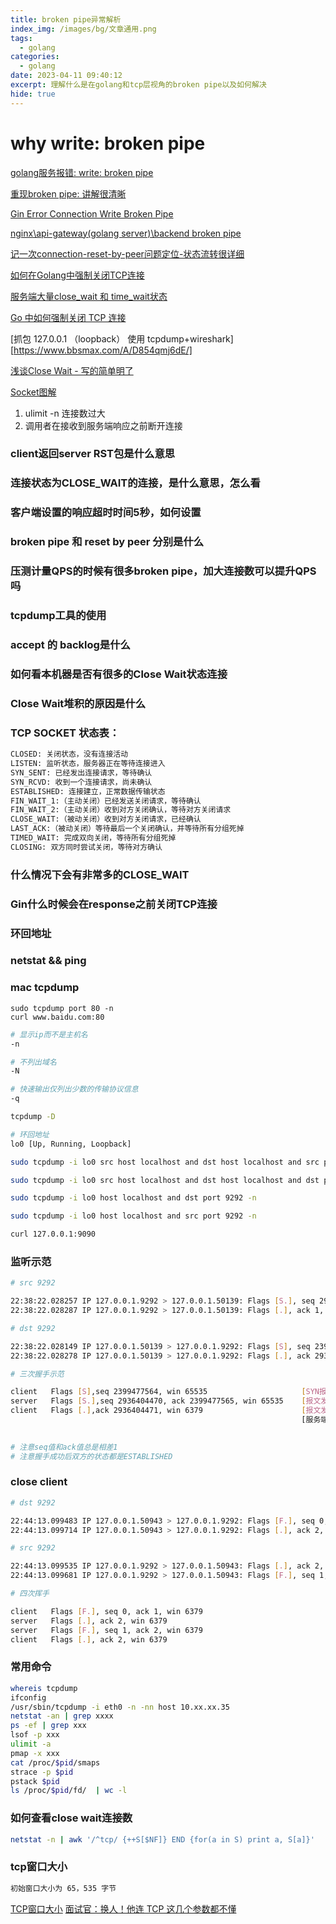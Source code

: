 ```yaml
---
title: broken pipe异常解析
index_img: /images/bg/文章通用.png
tags:
  - golang
categories:
  - golang
date: 2023-04-11 09:40:12
excerpt: 理解什么是在golang和tcp层视角的broken pipe以及如何解决
hide: true
---
```



# why write: broken pipe

[golang服务报错: write: broken pipe](https://blog.csdn.net/cljdsc/article/details/124134531)

[重现broken pipe: 讲解很清晰](https://piaohua.github.io/post/golang/20220731-connection-broken-pipe/)

[Gin Error Connection Write Broken Pipe](https://reid00.github.io/posts/gin-error-connection-write-broken-pipe/)

[nginx\api-gateway(golang server)\backend broken pipe](https://zyun.360.cn/blog/?p=1634)

[记一次connection-reset-by-peer问题定位-状态流转很详细](https://testerhome.com/articles/23296)

[如何在Golang中强制关闭TCP连接](https://itnext.io/forcefully-close-tcp-connections-in-golang-e5f5b1b14ce6)

[服务端大量close_wait 和 time_wait状态](https://www.cnblogs.com/taoshihan/p/14785384.html)

[Go 中如何强制关闭 TCP 连接](https://blog.csdn.net/EDDYCJY/article/details/120898217)

[抓包 127.0.0.1 （loopback） 使用 tcpdump+wireshark][https://www.bbsmax.com/A/D854qmj6dE/]

[浅谈Close Wait - 写的简单明了](https://huoding.com/2016/01/19/488)

[Socket图解](https://www.topgoer.com/%E7%BD%91%E7%BB%9C%E7%BC%96%E7%A8%8B/socket%E7%BC%96%E7%A8%8B/socket%E5%9B%BE%E8%A7%A3.html)


1. ulimit -n 连接数过大
2. 调用者在接收到服务端响应之前断开连接

### client返回server RST包是什么意思

### 连接状态为CLOSE_WAIT的连接，是什么意思，怎么看

### 客户端设置的响应超时时间5秒，如何设置

### broken pipe 和 reset by peer 分别是什么

### 压测计量QPS的时候有很多broken pipe，加大连接数可以提升QPS吗

### tcpdump工具的使用

### accept 的 backlog是什么

### 如何看本机器是否有很多的Close Wait状态连接

### Close Wait堆积的原因是什么

### TCP SOCKET 状态表：

``` bash
CLOSED: 关闭状态，没有连接活动
LISTEN: 监听状态，服务器正在等待连接进入
SYN_SENT: 已经发出连接请求，等待确认
SYN_RCVD: 收到一个连接请求，尚未确认
ESTABLISHED: 连接建立，正常数据传输状态
FIN_WAIT_1:（主动关闭）已经发送关闭请求，等待确认
FIN_WAIT_2:（主动关闭）收到对方关闭确认，等待对方关闭请求
CLOSE_WAIT:（被动关闭）收到对方关闭请求，已经确认
LAST_ACK:（被动关闭）等待最后一个关闭确认，并等待所有分组死掉
TIMED_WAIT: 完成双向关闭，等待所有分组死掉
CLOSING: 双方同时尝试关闭，等待对方确认
```

### 什么情况下会有非常多的CLOSE_WAIT

### Gin什么时候会在response之前关闭TCP连接

### 环回地址

### netstat && ping

### mac tcpdump
```
sudo tcpdump port 80 -n 
curl www.baidu.com:80
```

``` bash
# 显示ip而不是主机名
-n

# 不列出域名
-N

# 快速输出仅列出少数的传输协议信息
-q

tcpdump -D 

# 环回地址
lo0 [Up, Running, Loopback]

sudo tcpdump -i lo0 src host localhost and dst host localhost and src port 9090 -n

sudo tcpdump -i lo0 src host localhost and dst host localhost and dst port 9090 -n

sudo tcpdump -i lo0 host localhost and dst port 9292 -n

sudo tcpdump -i lo0 host localhost and src port 9292 -n

curl 127.0.0.1:9090
```

### 监听示范
``` bash
# src 9292

22:38:22.028257 IP 127.0.0.1.9292 > 127.0.0.1.50139: Flags [S.], seq 2936404470, ack 2399477565, win 65535, options [mss 16344,nop,wscale 6,nop,nop,TS val 2141525572 ecr 2939320578,sackOK,eol], length 0
22:38:22.028287 IP 127.0.0.1.9292 > 127.0.0.1.50139: Flags [.], ack 1, win 6379, options [nop,nop,TS val 2141525572 ecr 2939320578], length 0
```

``` bash
# dst 9292

22:38:22.028149 IP 127.0.0.1.50139 > 127.0.0.1.9292: Flags [S], seq 2399477564, win 65535, options [mss 16344,nop,wscale 6,nop,nop,TS val 2939320578 ecr 0,sackOK,eol], length 0
22:38:22.028278 IP 127.0.0.1.50139 > 127.0.0.1.9292: Flags [.], ack 2936404471, win 6379, options [nop,nop,TS val 2939320578 ecr 2141525572], length 0
```
``` bash
# 三次握手示范

client   Flags [S],seq 2399477564, win 65535                     [SYN报文] [发完之后clent状态是SYN-SENT]
server   Flags [S.],seq 2936404470, ack 2399477565, win 65535    [报文发送后server状态是SYN-RCVD]
client   Flags [.],ack 2936404471, win 6379                      [报文发送后client状态是ESTABLISHED]  [注意这一次的报文可以携带客户端到服务端的数据了]
                                                                 [服务端收到客户端报文后状态是ESTABLISHED]
               

# 注意seq值和ack值总是相差1
# 注意握手成功后双方的状态都是ESTABLISHED
```


### close client

``` bash
# dst 9292

22:44:13.099483 IP 127.0.0.1.50943 > 127.0.0.1.9292: Flags [F.], seq 0, ack 1, win 6379, options [nop,nop,TS val 1048610910 ecr 2373676954], length 0
22:44:13.099714 IP 127.0.0.1.50943 > 127.0.0.1.9292: Flags [.], ack 2, win 6379, options [nop,nop,TS val 1048610910 ecr 2373686619], length 0
```

``` bash
# src 9292

22:44:13.099535 IP 127.0.0.1.9292 > 127.0.0.1.50943: Flags [.], ack 2, win 6379, options [nop,nop,TS val 2373686619 ecr 1048610910], length 0
22:44:13.099681 IP 127.0.0.1.9292 > 127.0.0.1.50943: Flags [F.], seq 1, ack 2, win 6379, options [nop,nop,TS val 2373686619 ecr 1048610910], length 0
```

``` bash
# 四次挥手

client   Flags [F.], seq 0, ack 1, win 6379
server   Flags [.], ack 2, win 6379
server   Flags [F.], seq 1, ack 2, win 6379
client   Flags [.], ack 2, win 6379
```


### 常用命令
``` bash
whereis tcpdump
ifconfig
/usr/sbin/tcpdump -i eth0 -n -nn host 10.xx.xx.35
netstat -an | grep xxxx
ps -ef | grep xxx
lsof -p xxx
ulimit -a
pmap -x xxx
cat /proc/$pid/smaps
strace -p $pid
pstack $pid
ls /proc/$pid/fd/  | wc -l
```


### 如何查看close wait连接数
``` bash
netstat -n | awk '/^tcp/ {++S[$NF]} END {for(a in S) print a, S[a]}'
```


### tcp窗口大小

``` bash
初始窗口大小为 65，535 字节
```

[TCP窗口大小](https://learn.microsoft.com/zh-cn/troubleshoot/windows-server/networking/description-tcp-features#tcp-window-size)
[面试官：换人！他连 TCP 这几个参数都不懂](https://mp.weixin.qq.com/s/fjnChU3MKNc_x-Wk7evLhg)